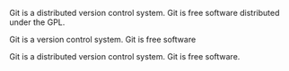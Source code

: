 Git is a distributed version control system.
Git is free software distributed under the GPL.

Git is a version control system.
Git is free software

Git is a distributed version control system.
Git is free software.